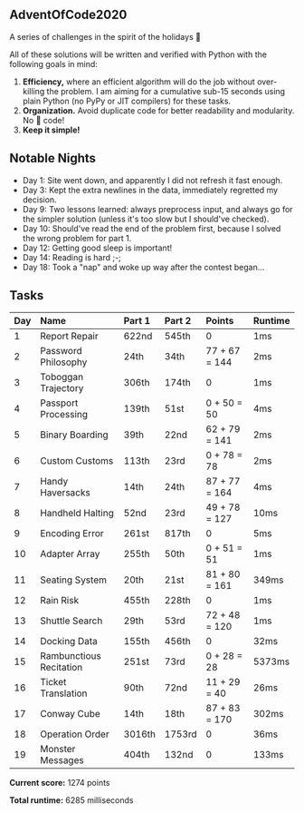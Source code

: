 ## AdventOfCode2020
A series of challenges in the spirit of the holidays 🎄

All of these solutions will be written and verified with Python with the following goals in mind:
1. __Efficiency,__ where an efficient algorithm will do the job without over-killing the problem. I am aiming for a cumulative sub-15 seconds using plain Python (no PyPy or JIT compilers) for these tasks.
2. __Organization.__ Avoid duplicate code for better readability and modularity. No 🍝 code!
3. __Keep it simple!__

## Notable Nights

- Day 1: Site went down, and apparently I did not refresh it fast enough.
- Day 3: Kept the extra newlines in the data, immediately regretted my decision.
- Day 9: Two lessons learned: always preprocess input, and always go for the simpler solution (unless it's too slow but I should've checked).
- Day 10: Should've read the end of the problem first, because I solved the wrong problem for part 1.
- Day 12: Getting good sleep is important!
- Day 14: Reading is hard ;-;
- Day 18: Took a "nap" and woke up way after the contest began...

## Tasks

| Day | Name                               | Part 1 | Part 2 | Points        | Runtime |
| --- | :--------------------------------- |:------ |:------ | :------------ | :------ |
| 1   | Report Repair                      | 622nd  | 545th  | 0             | 1ms     |
| 2   | Password Philosophy                | 24th   | 34th   | 77 + 67 = 144 | 2ms     |
| 3   | Toboggan Trajectory                | 306th  | 174th  | 0             | 1ms     |
| 4   | Passport Processing                | 139th  | 51st   | 0 + 50 = 50   | 4ms     |
| 5   | Binary Boarding                    | 39th   | 22nd   | 62 + 79 = 141 | 2ms     |
| 6   | Custom Customs                     | 113th  | 23rd   | 0 + 78 = 78   | 2ms     |
| 7   | Handy Haversacks                   | 14th   | 24th   | 87 + 77 = 164 | 4ms     |
| 8   | Handheld Halting                   | 52nd   | 23rd   | 49 + 78 = 127 | 10ms    |
| 9   | Encoding Error                     | 261st  | 817th  | 0             | 5ms     |
| 10  | Adapter Array                      | 255th  | 50th   | 0 + 51 = 51   | 1ms     |
| 11  | Seating System                     | 20th   | 21st   | 81 + 80 = 161 | 349ms   |
| 12  | Rain Risk                          | 455th  | 228th  | 0             | 1ms     |
| 13  | Shuttle Search                     | 29th   | 53rd   | 72 + 48 = 120 | 1ms     |
| 14  | Docking Data                       | 155th  | 456th  | 0             | 32ms    |
| 15  | Rambunctious Recitation            | 251st  | 73rd   | 0 + 28 = 28   | 5373ms  |
| 16  | Ticket Translation                 | 90th   | 72nd   | 11 + 29 = 40  | 26ms    |
| 17  | Conway Cube                        | 14th   | 18th   | 87 + 83 = 170 | 302ms   |
| 18  | Operation Order                    | 3016th | 1753rd | 0             | 36ms    |
| 19  | Monster Messages                   | 404th  | 132nd  | 0             | 133ms   |

__Current score:__ 1274 points

__Total runtime:__ 6285 milliseconds
